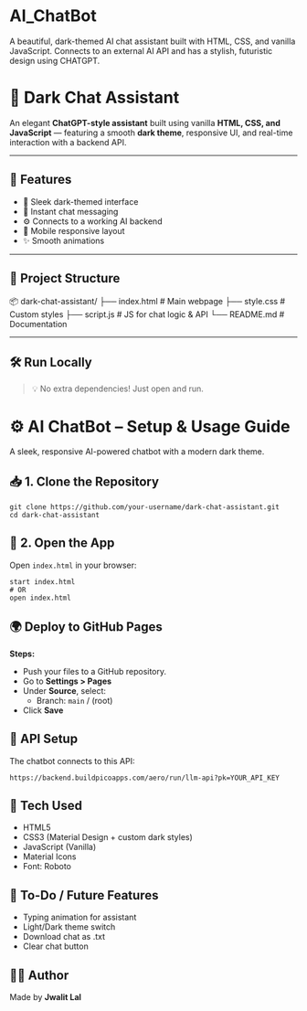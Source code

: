 # AI_ChatBot
A beautiful, dark-themed AI chat assistant built with HTML, CSS, and vanilla JavaScript. Connects to an external AI API and has a stylish, futuristic design using CHATGPT.
# 🧠 Dark Chat Assistant

An elegant **ChatGPT-style assistant** built using vanilla **HTML, CSS, and JavaScript** — featuring a smooth **dark theme**, responsive UI, and real-time interaction with a backend API.

---

## 🚀 Features

- 🖤 Sleek dark-themed interface
- 💬 Instant chat messaging
- ⚙️ Connects to a working AI backend
- 📱 Mobile responsive layout
- ✨ Smooth animations

---

## 📁 Project Structure
📦 dark-chat-assistant/
├── index.html # Main webpage
├── style.css # Custom styles
├── script.js # JS for chat logic & API
└── README.md # Documentation


---

## 🛠️ Run Locally

> 💡 No extra dependencies! Just open and run.

<h1>⚙️ AI ChatBot – Setup & Usage Guide</h1>

<p>A sleek, responsive AI-powered chatbot with a modern dark theme.</p>

<h2>📥 1. Clone the Repository</h2>
<pre><code>git clone https://github.com/your-username/dark-chat-assistant.git
cd dark-chat-assistant
</code></pre>

<h2>🚀 2. Open the App</h2>
<p>Open <code>index.html</code> in your browser:</p>
<pre><code>start index.html  <!-- Windows -->
# OR
open index.html   <!-- macOS -->
</code></pre>

<h2>🌍 Deploy to GitHub Pages</h2>
<p><strong>Steps:</strong></p>
<ul>
  <li>Push your files to a GitHub repository.</li>
  <li>Go to <strong>Settings &gt; Pages</strong></li>
  <li>Under <strong>Source</strong>, select:
    <ul>
      <li>Branch: <code>main</code> / (root)</li>
    </ul>
  </li>
  <li>Click <strong>Save</strong></li>
</ul>

<h2>🔐 API Setup</h2>
<p>The chatbot connects to this API:</p>
<pre><code>https://backend.buildpicoapps.com/aero/run/llm-api?pk=YOUR_API_KEY</code></pre>

<h2>🧪 Tech Used</h2>
<ul>
  <li>HTML5</li>
  <li>CSS3 (Material Design + custom dark styles)</li>
  <li>JavaScript (Vanilla)</li>
  <li>Material Icons</li>
  <li>Font: Roboto</li>
</ul>

<h2>🧰 To-Do / Future Features</h2>
<ul>
  <li>Typing animation for assistant</li>
  <li>Light/Dark theme switch</li>
  <li>Download chat as .txt</li>
  <li>Clear chat button</li>
</ul>

<h2>🙋‍♂️ Author</h2>
<p>Made by <strong>Jwalit Lal</strong></p>
